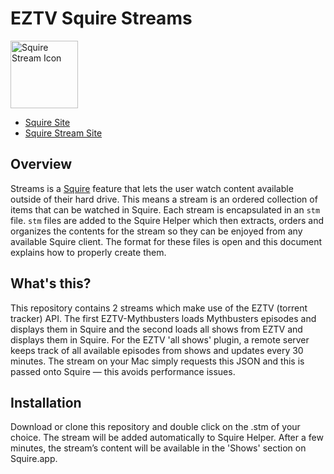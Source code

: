 # EZTV Squire Streams

<img src="https://s3.amazonaws.com/Squire_Contents/sites+resources/github+streamers/stream_icon.png" width="108" height="108" alt="Squire Stream Icon"/>

- [Squire Site](http://www.squireapp.com)
- [Squire Stream Site](http://squireapp.com/streams/)

## Overview
Streams is a [Squire](http://www.squireapp.com) feature that lets the user watch content available outside of their hard drive. This means a stream is an ordered collection of items that can be watched in Squire. Each stream is encapsulated in an ```stm``` file. ```stm``` files are added to the Squire Helper which then extracts, orders and organizes the contents for the stream so they can be enjoyed from any available Squire client. The format for these files is open and this document explains how to properly create them.

## What's this? 
This repository contains 2 streams which make use of the EZTV (torrent tracker) API. The first EZTV-Mythbusters loads Mythbusters episodes and displays them in Squire and the second loads all shows from EZTV and displays them in Squire. For the EZTV 'all shows' plugin, a remote server keeps track of all available episodes from shows and updates every 30 minutes. The stream on your Mac simply requests this JSON and this is passed onto Squire — this avoids performance issues. 

## Installation
Download or clone this repository and double click on the .stm of your choice. The stream will be added automatically to Squire Helper. After a few minutes, the stream’s content will be available in the 'Shows' section on Squire.app.